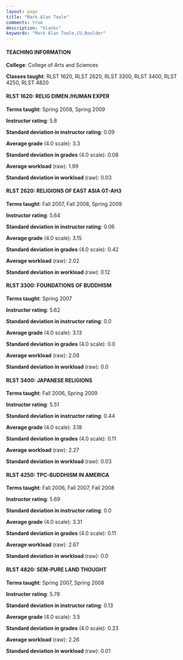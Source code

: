 ```yaml
---
layout: page
title: "Mark Alan Toole" 
comments: true
description: "blanks"
keywords: "Mark Alan Toole,CU,Boulder"
---
```

<head>
<script src="https://ajax.googleapis.com/ajax/libs/jquery/2.1.3/jquery.min.js"></script>
<script src="https://dl.dropboxusercontent.com/s/pc42nxpaw1ea4o9/highcharts.js?dl=0"></script>
<!-- <script src="../assets/js/highcharts.js"></script> -->
<style type="text/css">@font-face {
	font-family: "Bebas Neue";
	src: url(https://www.filehosting.org/file/details/544349/BebasNeue Regular.otf) format("opentype");
	}
	h1.Bebas { 
		font-family: "Bebas Neue", Verdana, Tahoma;
	}
</style>
</head>
	   
#### TEACHING INFORMATION

**College**: College of Arts and Sciences

**Classes taught**: RLST 1620, RLST 2620, RLST 3300, RLST 3400, RLST 4250, RLST 4820

#### RLST 1620: RELIG DIMEN /HUMAN EXPER

**Terms taught**: Spring 2008, Spring 2009

**Instructor rating**: 5.8

**Standard deviation in instructor rating**: 0.09

**Average grade** (4.0 scale): 3.3

**Standard deviation in grades** (4.0 scale): 0.08

**Average workload** (raw): 1.99

**Standard deviation in workload** (raw): 0.03

#### RLST 2620: RELIGIONS OF EAST ASIA GT-AH3

**Terms taught**: Fall 2007, Fall 2008, Spring 2009

**Instructor rating**: 5.64

**Standard deviation in instructor rating**: 0.06

**Average grade** (4.0 scale): 3.15

**Standard deviation in grades** (4.0 scale): 0.42

**Average workload** (raw): 2.02

**Standard deviation in workload** (raw): 0.12

#### RLST 3300: FOUNDATIONS OF BUDDHISM

**Terms taught**: Spring 2007

**Instructor rating**: 5.62

**Standard deviation in instructor rating**: 0.0

**Average grade** (4.0 scale): 3.13

**Standard deviation in grades** (4.0 scale): 0.0

**Average workload** (raw): 2.08

**Standard deviation in workload** (raw): 0.0

#### RLST 3400: JAPANESE RELIGIONS

**Terms taught**: Fall 2006, Spring 2009

**Instructor rating**: 5.51

**Standard deviation in instructor rating**: 0.44

**Average grade** (4.0 scale): 3.18

**Standard deviation in grades** (4.0 scale): 0.11

**Average workload** (raw): 2.27

**Standard deviation in workload** (raw): 0.03

#### RLST 4250: TPC-BUDDHISM IN AMERICA

**Terms taught**: Fall 2006, Fall 2007, Fall 2008

**Instructor rating**: 5.69

**Standard deviation in instructor rating**: 0.0

**Average grade** (4.0 scale): 3.31

**Standard deviation in grades** (4.0 scale): 0.11

**Average workload** (raw): 2.67

**Standard deviation in workload** (raw): 0.0

#### RLST 4820: SEM-PURE LAND THOUGHT

**Terms taught**: Spring 2007, Spring 2008

**Instructor rating**: 5.78

**Standard deviation in instructor rating**: 0.13

**Average grade** (4.0 scale): 3.5

**Standard deviation in grades** (4.0 scale): 0.23

**Average workload** (raw): 2.26

**Standard deviation in workload** (raw): 0.01

